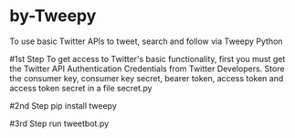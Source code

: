 # by-Tweepy
To use basic Twitter APIs to tweet, search and follow via Tweepy Python

#1st Step
To get access to Twitter's basic functionality, first you must get the Twitter API Authentication Credentials from Twitter Developers. Store the consumer key, consumer key secret, bearer token, access token and access token secret in a file secret.py

#2nd Step
pip install tweepy

#3rd Step
run tweetbot.py
